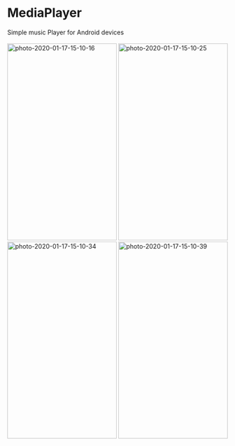 # MediaPlayer
Simple music Player for Android devices <br><br>
<a href="https://ibb.co/mSZJ1kC"><img src="https://i.ibb.co/6N9YVzR/photo-2020-01-17-15-10-16.jpg" width="250" height="450" alt="photo-2020-01-17-15-10-16" border="0"></a>
<a href="https://ibb.co/0QVZ0st"><img src="https://i.ibb.co/cxXtWYL/photo-2020-01-17-15-10-25.jpg" width="250" height="450" alt="photo-2020-01-17-15-10-25" border="0"></a>
<a href="https://ibb.co/7kb856D"><img src="https://i.ibb.co/41J9G5L/photo-2020-01-17-15-10-34.jpg" width="250" height="450" alt="photo-2020-01-17-15-10-34" border="0"></a>
<a href="https://ibb.co/VWsMzYz"><img src="https://i.ibb.co/qMvmcYc/photo-2020-01-17-15-10-39.jpg" width="250" height="450" alt="photo-2020-01-17-15-10-39" border="0"></a>
